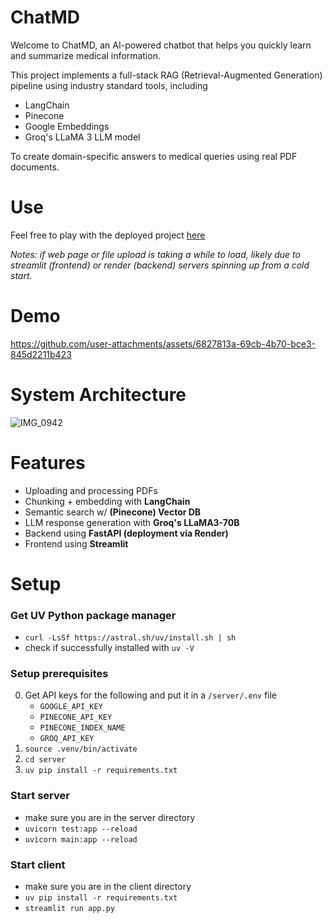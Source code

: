 # ChatMD
Welcome to ChatMD, an AI-powered chatbot that helps you quickly learn and summarize medical information. 

This project implements a full-stack RAG (Retrieval-Augmented Generation) pipeline using industry standard tools, including
- LangChain
- Pinecone
- Google Embeddings
- Groq's LLaMA 3 LLM model
  
To create domain-specific answers to medical queries using real PDF documents.

# Use

Feel free to play with the deployed project [here](https://chatmd.streamlit.app/)

_Notes: if web page or file upload is taking a while to load, likely due to streamlit (frontend) or render (backend) servers spinning up from a cold start._

# Demo

https://github.com/user-attachments/assets/6827813a-69cb-4b70-bce3-845d2211b423

# System Architecture

![IMG_0942](https://github.com/user-attachments/assets/6d908320-402f-42f0-822a-ac8b6ff4bca4)

# Features
- Uploading and processing PDFs
- Chunking + embedding with **LangChain**
- Semantic search w/ **(Pinecone) Vector DB**
- LLM response generation with **Groq's LLaMA3-70B**
- Backend using **FastAPI (deployment via Render)**
- Frontend using **Streamlit**

# Setup

### Get UV Python package manager
- `curl -LsSf https://astral.sh/uv/install.sh | sh`
- check if successfully installed with `uv -V`

### Setup prerequisites
0. Get API keys for the following and put it in a `/server/.env` file
    - `GOOGLE_API_KEY`
    - `PINECONE_API_KEY`
    - `PINECONE_INDEX_NAME`
    - `GROQ_API_KEY`
1. `source .venv/bin/activate`
2. `cd server`
3. `uv pip install -r requirements.txt`

### Start server     
- make sure you are in the server directory
- `uvicorn test:app --reload`
- `uvicorn main:app --reload`

### Start client
- make sure you are in the client directory
- `uv pip install -r requirements.txt`
- `streamlit run app.py`
